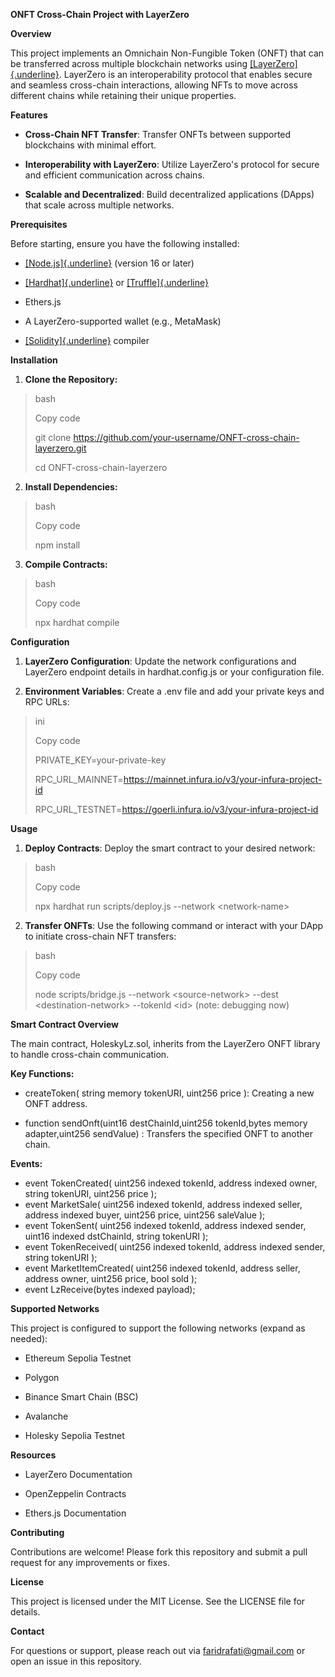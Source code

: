 **ONFT Cross-Chain Project with LayerZero**

**Overview**

This project implements an Omnichain Non-Fungible Token (ONFT) that can
be transferred across multiple blockchain networks using
[[LayerZero]{.underline}](https://layerzero.network/). LayerZero is an
interoperability protocol that enables secure and seamless cross-chain
interactions, allowing NFTs to move across different chains while
retaining their unique properties.

**Features**

-   **Cross-Chain NFT Transfer**: Transfer ONFTs between supported
    blockchains with minimal effort.

-   **Interoperability with LayerZero**: Utilize LayerZero\'s protocol
    for secure and efficient communication across chains.

-   **Scalable and Decentralized**: Build decentralized applications
    (DApps) that scale across multiple networks.

**Prerequisites**

Before starting, ensure you have the following installed:

-   [[Node.js]{.underline}](https://nodejs.org/) (version 16 or later)

-   [[Hardhat]{.underline}](https://hardhat.org/) or
    [[Truffle]{.underline}](https://www.trufflesuite.com/)

-   Ethers.js

-   A LayerZero-supported wallet (e.g., MetaMask)

-   [[Solidity]{.underline}](https://soliditylang.org/) compiler

**Installation**

1.  **Clone the Repository:**

> bash
>
> Copy code
>
> git clone
> https://github.com/your-username/ONFT-cross-chain-layerzero.git
>
> cd ONFT-cross-chain-layerzero

2.  **Install Dependencies:**

> bash
>
> Copy code
>
> npm install

3.  **Compile Contracts:**

> bash
>
> Copy code
>
> npx hardhat compile

**Configuration**

1.  **LayerZero Configuration**: Update the network configurations and
    LayerZero endpoint details in hardhat.config.js or your
    configuration file.

2.  **Environment Variables**: Create a .env file and add your private
    keys and RPC URLs:

> ini
>
> Copy code
>
> PRIVATE_KEY=your-private-key
>
> RPC_URL_MAINNET=https://mainnet.infura.io/v3/your-infura-project-id
>
> RPC_URL_TESTNET=https://goerli.infura.io/v3/your-infura-project-id

**Usage**

1.  **Deploy Contracts**: Deploy the smart contract to your desired
    network:

> bash
>
> Copy code
>
> npx hardhat run scripts/deploy.js \--network \<network-name\>

2.  **Transfer ONFTs**: Use the following command or interact with your
    DApp to initiate cross-chain NFT transfers:

> bash
>
> Copy code
>
> node scripts/bridge.js \--network \<source-network\> \--dest
> \<destination-network\> \--tokenId \<id\> (note: debugging now)

**Smart Contract Overview**

The main contract, HoleskyLz.sol, inherits from the LayerZero ONFT library to
handle cross-chain communication.

**Key Functions:**

-   createToken(
        string memory tokenURI,
        uint256 price
    ): Creating a new ONFT
    address.

- function sendOnft(uint16 destChainId,uint256 tokenId,bytes memory adapter,uint256 sendValue) :  Transfers the specified ONFT to another chain.

**Events:**

-   event TokenCreated(
        uint256 indexed tokenId,
        address indexed owner,
        string tokenURI,
        uint256 price
    );
-   event MarketSale(
        uint256 indexed tokenId,
        address indexed seller,
        address indexed buyer,
        uint256 price,
        uint256 saleValue
    );
-   event TokenSent(
        uint256 indexed tokenId,
        address indexed sender,
        uint16 indexed dstChainId,
        string tokenURI
    );
-   event TokenReceived(
        uint256 indexed tokenId,
        address indexed sender,
        string tokenURI
    );
-   event MarketItemCreated(
        uint256 indexed tokenId,
        address seller,
        address owner,
        uint256 price,
        bool sold
    );
-   event LzReceive(bytes indexed payload);

**Supported Networks**

This project is configured to support the following networks (expand as
needed):

-   Ethereum Sepolia Testnet

-   Polygon

-   Binance Smart Chain (BSC)

-   Avalanche

-   Holesky Sepolia Testnet

**Resources**

-   LayerZero Documentation

-   OpenZeppelin Contracts

-   Ethers.js Documentation

**Contributing**

Contributions are welcome! Please fork this repository and submit a pull
request for any improvements or fixes.

**License**

This project is licensed under the MIT License. See the LICENSE file for
details.

**Contact**

For questions or support, please reach out via faridrafati@gmail.com or open an issue in
this repository.
